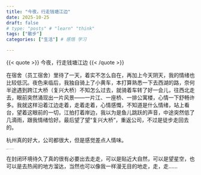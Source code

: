 ```yaml
---
title: "今夜，行走钱塘江边"
date: 2025-10-25
draft: false
# type: "posts" # "learn" "think"
tags: ["散步"]
categories: ["生活"] # 感悟 学习

---
```

{{< quote >}}
今夜，行走钱塘江边
{{< /quote >}}
<!--more-->

在宿舍（员工宿舍）里待了一天，着实不怎么自在，再加上今天阴天，我的情绪也比较低沉。夜色来临后，我独自骑上了小黄车，本打算熟悉一下去西湖的路，奈何半途遇到跨江大桥（复兴大桥）不知怎么过去，就骑着车转了好一会儿，往西北走去，眼前突然涌现出一片风景——一片江、一座桥、一排公寓楼，心情一下舒畅许多。我就这样沿着江边走着，走着走着，心情感慨，不知道是什么情绪，站上看台，望着这眼前的一切，江拍打着岸边，我以为是鱼儿跳跃的声音，中途突然低了几滴雨，跟我情绪恰好。最后望了望“复兴大桥”，重返公司，不过是徒步走回去的。

杭州真的好大，公司都很大，但是感觉差点人情味。



<img src="https://coderethan-1327000741.cos.ap-chengdu.myqcloud.com/blog-pics/image-20251026012938616.png" alt="image-20251026012938616" style="zoom: 10%;" />

在封闭环境待久了真的很有必要出去走走，可以是贴近大自然，可以是望星空，也可以是去热闹的地方溜达，当然也可以像我一样漫无目的地走，走，走……

